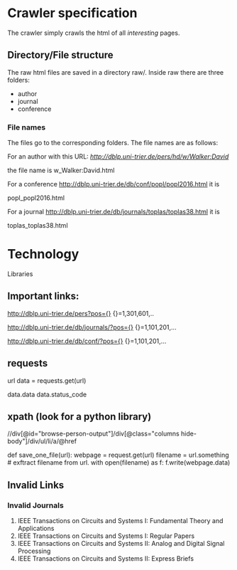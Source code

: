 # Crawler specification

The crawler simply crawls the html of all *interesting* pages.

## Directory/File structure

The raw html files are saved in a directory raw/. Inside raw there are three folders:

- author
- journal
- conference

### File names

The files go to the corresponding folders. The file names are as follows:

For an author with this URL: *http://dblp.uni-trier.de/pers/hd/w/Walker:David*

the file name is w_Walker:David.html

For a conference http://dblp.uni-trier.de/db/conf/popl/popl2016.html it is

popl_popl2016.html

For a journal http://dblp.uni-trier.de/db/journals/toplas/toplas38.html it is

toplas_toplas38.html


# Technology

Libraries

## Important links:

http://dblp.uni-trier.de/pers?pos={}
{}=1,301,601,..

http://dblp.uni-trier.de/db/journals/?pos={}
{}=1,101,201,...

http://dblp.uni-trier.de/db/conf/?pos={}
{}=1,101,201,...


## requests

url
data = requests.get(url)


data.data
data.status_code

## xpath (look for a python library)

//div[@id="browse-person-output"]/div[@class="columns hide-body"]/div/ul/li/a/@href


def save_one_file(url):
  webpage = request.get(url)
  filename = url.something # exftract filename from url.
  with open(filename) as f:
    f.write(webpage.data)

## Invalid Links

### Invalid Journals
1. IEEE Transactions on Circuits and Systems I: Fundamental Theory and Applications
2. IEEE Transactions on Circuits and Systems I: Regular Papers
3. IEEE Transactions on Circuits and Systems II: Analog and Digital Signal Processing
4. IEEE Transactions on Circuits and Systems II: Express Briefs

